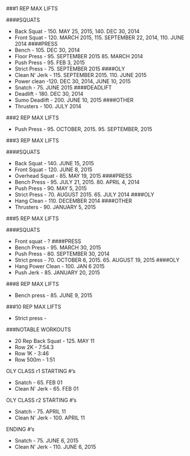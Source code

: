 ###1 REP MAX LIFTS

####SQUATS
- Back Squat - 150. MAY 25, 2015, 140. DEC 30, 2014
- Front Squat - 120. MARCH 2015, 115. SEPTEMBER 22, 2014, 110. JUNE 2014
####PRESS
- Bench - 105. DEC 30, 2014
- Floor Press - 95. SEPTEMBER 2015 85. MARCH 2014
- Push Press - 95. FEB 3, 2015
- Strict Press - 75. SEPTEMBER 2015
####OLY
- Clean N' Jerk - 115. SEPTEMBER 2015. 110. JUNE 2015
- Power clean -120. DEC 30, 2014, JUNE 10, 2015
- Snatch - 75. JUNE 2015
####DEADLIFT
- Deadlift - 180. DEC 30, 2014
- Sumo Deadlift - 200. JUNE 10, 2015
####OTHER
- Thrusters - 100. JULY 2014

###2 REP MAX LIFTS

- Push Press - 95. OCTOBER, 2015. 95. SEPTEMBER, 2015

###3 REP MAX LIFTS

####SQUATS
- Back Squat - 140. JUNE 15, 2015
- Front Squat - 120. JUNE 8, 2015
- Overhead Squat - 85. MAY 19, 2015
####PRESS
- Bench Press - 95. JULY 21, 2015. 80. APRIL 4, 2014
- Push Press - 90. MAY 5, 2015
- Strict Press - 70. AUGUST 2015. 65. JULY 2014
####OLY
- Hang Clean - 110. DECEMBER 2014
####OTHER
- Thrusters - 90. JANUARY 5, 2015

###5 REP MAX LIFTS

####SQUATS
- Front squat - ?
####PRESS
- Bench Press - 95. MARCH 30, 2015
- Push Press - 80. SEPTEMBER 30, 2014
- Strict press - 70. OCTOBER 6, 2015. 65. AUGUST 19, 2015
####OLY
- Hang Power Clean - 100. JAN 6 2015
- Push Jerk - 85. JANUARY 20, 2015

###8 REP MAX LIFTS

- Bench press - 85. JUNE 9, 2015

###10 REP MAX LIFTS

- Strict press -

###NOTABLE WORKOUTS

- 20 Rep Back Squat - 125. MAY 11
- Row 2K - 7:54.3
- Row 1K - 3:46
- Row 500m - 1:51

OLY CLASS r1
STARTING #’s

- Snatch - 65. FEB 01
- Clean N' Jerk - 65. FEB 01

OLY CLASS r2
STARTING #’s

- Snatch - 75. APRIL 11
- Clean N' Jerk - 100. APRIL 11

ENDING #’s

- Snatch - 75. JUNE 6, 2015
- Clean N’ Jerk - 110. JUNE 6, 2015
